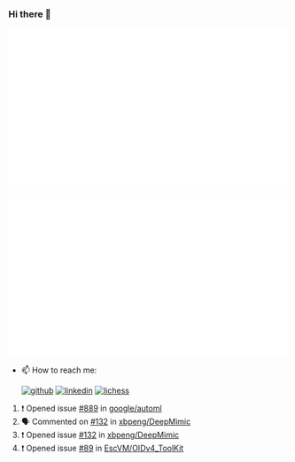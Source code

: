 ### Hi there 👋


<div class="row">
  <img src="https://raw.githubusercontent.com/nodiz/github-stats/master/generated/languages.svg" />
  <img src="https://github.com/nodiz/github-stats/blob/master/generated/overview.svg" />
</div>

- 📫 How to reach me: 

    [<img src='https://cdn.jsdelivr.net/npm/simple-icons@3.0.1/icons/github.svg' alt='github' height='40'>](https://github.com/nodiz) 
    [<img src='https://cdn.jsdelivr.net/npm/simple-icons@3.0.1/icons/linkedin.svg' alt='linkedin' height='40'>](https://www.linkedin.com/in/niccol%C3%B2-stefanini-71a1a41b8/) 
    [<img src='https://github.com/simple-icons/simple-icons/blob/develop/icons/lichess.svg' alt='lichess' height='40'>](https://lichess.org/@/nicostf) 


<!--START_SECTION:activity-->
1. ❗️ Opened issue [#889](https://github.com/google/automl/issues/889) in [google/automl](https://github.com/google/automl)
2. 🗣 Commented on [#132](https://github.com/xbpeng/DeepMimic/issues/132) in [xbpeng/DeepMimic](https://github.com/xbpeng/DeepMimic)
3. ❗️ Opened issue [#132](https://github.com/xbpeng/DeepMimic/issues/132) in [xbpeng/DeepMimic](https://github.com/xbpeng/DeepMimic)
4. ❗️ Opened issue [#89](https://github.com/EscVM/OIDv4_ToolKit/issues/89) in [EscVM/OIDv4_ToolKit](https://github.com/EscVM/OIDv4_ToolKit)
<!--END_SECTION:activity-->

<!--
- :trophy: Latest achievement:

  [Blico](https://github.com/nodiz/Blico) for [Lauzhack](https://lauzhack.com/)2020 - Winner of the [SBB challenge](https://devpost.com/software/blinddetector)
  
  [YouTube video](https://www.youtube.com/watch?v=M2HeJXddtcc)

  [<img src="assets/Blico-min.gif" alt="Blico-min" style="width: 640px;"/>](https://devpost.com/software/blinddetector)
  
- 🔭 I’m currently working on ...
- 🌱 I’m currently learning ...
- 👯 I’m looking to collaborate on ...
- 🤔 I’m looking for help with ...
- 💬 Ask me about ...
- 😄 Pronouns: ...
-->
